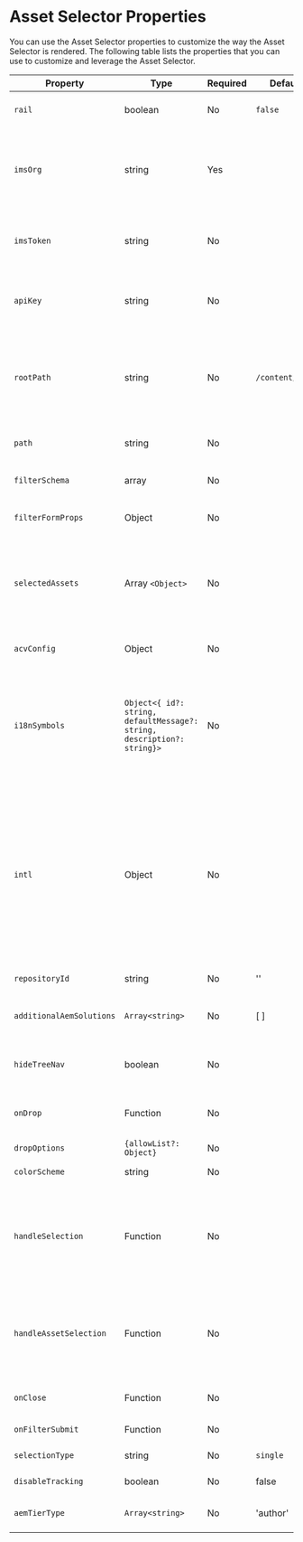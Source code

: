 # Asset Selector Properties

You can use the Asset Selector properties to customize the way the Asset Selector is rendered. The following table lists the properties that you can use to customize and leverage the Asset Selector.

| Property                 | Type                                                                    | Required | Default         | Description                                                                                                                                                                                                                                                                                                                                                                                                                                                                                                                                                                                                                                        |
|--------------------------|-------------------------------------------------------------------------|----------|-----------------|----------------------------------------------------------------------------------------------------------------------------------------------------------------------------------------------------------------------------------------------------------------------------------------------------------------------------------------------------------------------------------------------------------------------------------------------------------------------------------------------------------------------------------------------------------------------------------------------------------------------------------------------------|
| `rail`                   | boolean                                                                 | No       | `false`         | If marked `true`, Asset Selector will be rendered in a left rail view. If it is marked `false`, the Asset Selector will be rendered in modal view.                                                                                                                                                                                                                                                                                                                                                                                                                                                                                                 |
| `imsOrg`                 | string                                                                  | Yes      |                 | Adobe Identity Management System (IMS) ID that is assigned while provisioning Adobe Experience Manager Assets as a Cloud Service (AEM CS) for your organization. The `imsOrg` key is needed to authenticate whether the organization you're accessing is under Adobe IMS or not.                                                                                                                                                                                                                                                                                                                                                                   |
| `imsToken`               | string                                                                  | No       |                 | Adobe IMS bearer token used for authentication. `imsToken` is not required if you're using `renderAssetSelectorWithAuthFlow`. However, it is required if you're using `renderAssetSelector` method.                                                                                                                                                                                                                                                                                                                                                                                                                                                |
| `apiKey`                 | string                                                                  | No       |                 | API key used for accessing the AEM CS Discovery service. `apiKey` is not required if you're using `renderAssetSelectorWithAuthFlow`. However, it is required if you're using `renderAssetSelector` method.                                                                                                                                                                                                                                                                                                                                                                                                                                         |
| `rootPath`               | string                                                                  | No       | `/content/dam/` | Folder path from which Asset Selector will display your assets. `rootPath` can also be used in the form of encapsulation. For example given the following path, `/content/dam/marketing/subfolder/`, Asset Selector will not allow you to traverse through any parent folder, but will only display the children folders.                                                                                                                                                                                                                                                                                                                          |
| `path`                   | string                                                                  | No       |                 | Path that is used to navigate to a specific directory of assets when the Asset Selector is rendered.                                                                                                                                                                                                                                                                                                                                                                                                                                                                                                                                               |
| `filterSchema`           | array                                                                   | No       |                 | Model that is used to configure filter properties. This is useful when you want to limit certain filter options in Asset Selector.                                                                                                                                                                                                                                                                                                                                                                                                                                                                                                                 |
| `filterFormProps`        | Object                                                                  | No       |                 | Specify the filter properties that you need to use to refine your search. For example, MIME type JPG, PNG, GIF.                                                                                                                                                                                                                                                                                                                                                                                                                                                                                                                                    |
| `selectedAssets`         | Array `<Object>`                                                        | No       |                 | Specify selected Assets when the Asset Selector is rendered. An array of objects is required that contains an id property of the assets. For example, `[{id: 'urn:234}, {id: 'urn:555'}]` An asset must be available in the current directory. If you need to use a different directory, provide a value for the `path` property as well.                                                                                                                                                                                                                                                                                                          |
| `acvConfig`              | Object                                                                  | No       |                 | Asset Collection View property that contains object containing custom configuration to override defaults.                                                                                                                                                                                                                                                                                                                                                                                                                                                                                                                                          |
| `i18nSymbols`            | `Object<{ id?: string, defaultMessage?: string, description?: string}>` | No       |                 | If the OOTB translations are insufficient for your application's needs, we expose an interface through which you can pass your own custom localized values through the `i18nSymbols` prop.  Passing a value through this interface will override the default translations provided and instead use your own.  In order to perform the override, you must pass a valid [Message Descriptor](https://formatjs.io/docs/react-intl/api/#message-descriptor) object to the key of `i18nSymbols` that you want to override.                                                                                                                              |
| `intl`                   | Object                                                                  | No       |                 | Asset Selector provides default, OOTB translations. You can select the translation language by providing a valid locale string through the `intl.locale` prop. For example: `intl={{ locale: "es-es" }}` </br></br> The locale strings supported follow the [ISO 639 - Codes](https://www.iso.org/iso-639-language-codes.html) for the representation of names of languages standards. </br></br> List of supported locales: English - 'en-us' (default) Spanish - 'es-es' German - 'de-de' French - 'fr-fr' Italian - 'it-it' Japanese - 'ja-jp' Korean - 'ko-kr' Portuguese - 'pt-br' Chinese (Traditional) - 'zh-cn' Chinese (Taiwan) - 'zh-tw' |
| `repositoryId`           | string                                                                  | No       | ''              | Repository from where the Asset Selector loads the content.                                                                                                                                                                                                                                                                                                                                                                                                                                                                                                                                                                                        |
| `additionalAemSolutions` | `Array<string>`                                                         | No       | [ ]             | It allows you to add a list of additional AEM repositories. If no information is provided in this property, then only media library or AEM Assets repositories are considered.                                                                                                                                                                                                                                                                                                                                                                                                                                                                     |
| `hideTreeNav`            | boolean                                                                 | No       |                 | Specifies whether to show or hide assets tree navigation sidebar. It is used in modal view only and hence there is no effect of this property in rail view.                                                                                                                                                                                                                                                                                                                                                                                                                                                                                        |
| `onDrop`                 | Function                                                                | No       |                 | The property allows the drop functionality of an asset and called when the user releases an asset after drag. This function is only available in `rail` mode.                                                                                                                                                                                                                                                                                                                                                                                                                                                                                      |
| `dropOptions`            | `{allowList?: Object}`                                                  | No       |                 | Configures drop options using 'allowList'.                                                                                                                                                                                                                                                                                                                                                                                                                                                                                                                                                                                                         |
| `colorScheme`            | string                                                                  | No       |                 | Configure theme (`light` or `dark`) for the Asset Selector.                                                                                                                                                                                                                                                                                                                                                                                                                                                                                                                                                                                        |
| `handleSelection`        | Function                                                                | No       |                 | Invoked with array of Asset items when assets are selected and the `Select` button on the modal is clicked. This function is only invoked in modal view. For rail view, use the `handleAssetSelection` or `onDrop` functions. Example: <pre>handleSelection=(assets: SelectedAssetType[])=> {...}</pre> See [Selected Asset Type](./SelectedAssetType.md) for details.                                                                                                                                                                                                                                                                             |
| `handleAssetSelection`   | Function                                                                | No       |                 | Invoked with array of items as the assets are being selected or unselected. This is useful when you want to listen for assets as user selects them. Example: <pre>handleSelection=(assets: SelectedAssetType[])=> {...}</pre> See [Selected Asset Type](./SelectedAssetType.md) for details.                                                                                                                                                                                                                                                                                                                                                       |
| `onClose`                | Function                                                                | No       |                 | Invoked when `Close` button in modal view is pressed. This is only called in `modal` view and disregarded in `rail` view.                                                                                                                                                                                                                                                                                                                                                                                                                                                                                                                          |
| `onFilterSubmit`         | Function                                                                | No       |                 | Invoked with filter items as user changes different filter criteria.                                                                                                                                                                                                                                                                                                                                                                                                                                                                                                                                                                               |
| `selectionType`          | string                                                                  | No       | `single`        | Configuration for `single` or `multiple` selection of assets at a time.                                                                                                                                                                                                                                                                                                                                                                                                                                                                                                                                                                            |
| `disableTracking`        | boolean                                                                  | No       | false           | If marked true, Asset Selector will not collect any Usage Data.                                                                                                                                                                                                                                                                                                                                                                                                                                                                                                                                                                                    |
| `aemTierType`            | `Array<string>`                                                          | No       | 'author'        | Specifies the AEM CS Tier Types ('author', 'delivery') to show both author, delivery AEMCS repositories in Repository Switcher.                                                                                                                                                                                                                                                                                                                                                                                                                                                                                                                    |
